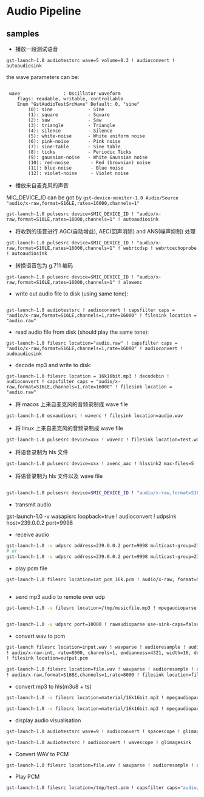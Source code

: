 # Audio Pipeline


## samples
* 播放一段测试语音

```
gst-launch-1.0 audiotestsrc wave=5 volume=0.3 ! audioconvert ! autoaudiosink
```

the wave parameters can be:
```

 wave                : Oscillator waveform
    flags: readable, writable, controllable
    Enum "GstAudioTestSrcWave" Default: 0, "sine"
        (0): sine             - Sine
        (1): square           - Square
        (2): saw              - Saw
        (3): triangle         - Triangle
        (4): silence          - Silence
        (5): white-noise      - White uniform noise
        (6): pink-noise       - Pink noise
        (7): sine-table       - Sine table
        (8): ticks            - Periodic Ticks
        (9): gaussian-noise   - White Gaussian noise
        (10): red-noise        - Red (brownian) noise
        (11): blue-noise       - Blue noise
        (12): violet-noise     - Violet noise
```


* 播放来自麦克风的声音

MIC_DEVICE_ID can be got by `gst-device-monitor-1.0 Audio/Source "audio/x-raw,format=S16LE,rates=16000,channels=1"`

```
gst-launch-1.0 pulsesrc device=$MIC_DEVICE_ID ! "audio/x-raw,format=S16LE,rates=16000,channels=1" ! autoaudiosink
```

* 将收到的语音进行 AGC(自动增益), AEC(回声消除) and ANS(噪声抑制) 处理

```
gst-launch-1.0 pulsesrc device=$MIC_DEVICE_ID ! "audio/x-raw,format=S16LE,rates=16000,channels=1" ! webrtcdsp ! webrtcechoprobe ! autoaudiosink
```

* 转换语音包为 g.711 编码

```
gst-launch-1.0 pulsesrc device=$MIC_DEVICE_ID ! "audio/x-raw,format=S16LE,rates=16000,channels=1" ! alawenc
```

* write out audio file to disk (using same tone):

```

gst-launch-1.0 audiotestsrc ! audioconvert ! capsfilter caps = "audio/x-raw,format=S16LE,channels=1,rate=16000" ! filesink location = "audio.raw"
```

* read audio file from disk (should play the same tone):

```
gst-launch-1.0 filesrc location="audio.raw" ! capsfilter caps = "audio/x-raw,format=S16LE,channels=1,rate=16000" ! audioconvert ! audoaudiosink
```


* decode mp3 and write to disk:

```
gst-launch-1.0 filesrc location = 16k16bit.mp3 ! decodebin ! audioconvert ! capsfilter caps = "audio/x-raw,format=S16LE,channels=1,rate=16000" ! filesink location = "audio.raw"
```


* 将 macos 上来自麦克风的音频录制成 wave file

```sh
gst-launch-1.0 osxaudiosrc ! wavenc ! filesink location=audio.wav
```

* 将 linux 上来自麦克风的音频录制成 wave file

```sh
gst-launch-1.0 pulsesrc device=xxx ! wavenc ! filesink location=test.wav
```

* 将语音录制为 hls 文件
```sh
gst-launch-1.0 pulsesrc device=xxx ! avenc_aac ! hlssink2 max-files=5
```

* 将语音录制为 hls 文件以及 wave file
```sh

gst-launch-1.0 pulsesrc device=$MIC_DEVICE_ID ! "audio/x-raw,format=S16LE,rates=16000,channels=1" ! webrtcdsp ! webrtcechoprobe ! audioconvert ! tee name=t ! queue ! avenc_aac ! hlssink2 max-files=5 playlist-location=waltertest.m3u8 location=waltertest_%05d.ts t. ! queue ! wavenc ! filesink location=waltertest.wav

```


* transmit audio 

gst-launch-1.0 -v wasapisrc loopback=true ! audioconvert ! udpsink host=239.0.0.2 port=9998

* receive audio

```sh
gst-launch-1.0 -v udpsrc address=239.0.0.2 port=9998 multicast-group=239.0.0.1 caps="audio/x-raw,format=F32LE,rate=48000,channels=2" ! queue ! audioconvert ! autoaudiosink
# or 
gst-launch-1.0 -v udpsrc address=239.0.0.2 port=9998 multicast-group=239.0.0.1 caps="audio/x-raw,format=S16LE,rate=48000,channels=2" ! queue ! audioconvert ! autoaudiosink
```

* play pcm file
```sh
gst-launch-1.0 filesrc location=iat_pcm_16k.pcm ! audio/x-raw, format=S16LE, channels=1, layout=interleaved, rate=16000 ! autoaudiosink
 
```

* send mp3 audio to remote over udp

```sh
gst-launch-1.0 -v filesrc location=/tmp/musicfile.mp3 ! mpegaudioparse ! mpg123audiodec ! audioconvert ! audioresample ! audio/x-raw, rate=16000, channels=1, format=S16LE ! audiomixer blocksize=320 ! udpsink host=192.168.1.10 port=10000


gst-launch-1.0 -v udpsrc port=10000 ! rawaudioparse use-sink-caps=false format=pcm pcm-format=s16le sample-rate=16000 num-channels=1 ! queue ! audioconvert ! audioresample ! autoaudiosink
```

* convert wav to pcm

```sh
gst-launch filesrc location=input.wav ! wavparse ! audioresample ! audioconvert \
! audio/x-raw-int, rate=8000, channels=1, endianness=4321, width=16, depth=16, signed=true \
! filesink location=output.pcm 

gst-launch-1.0 filesrc location=file.wav ! wavparse ! audioresample ! audioconvert \
! audio/x-raw,format=S16BE,channels=1,rate=8000 ! filesink location=file.pcm

```


* convert mp3 to hls(m3u8 + ts)

```sh
gst-launch-1.0 -v filesrc location=material/16k16bit.mp3 ! mpegaudioparse ! mpg123audiodec ! audioconvert ! avenc_aac ! hlssink2 max-files=5

gst-launch-1.0 -v filesrc location=material/16k16bit.mp3 ! mpegaudioparse ! mpg123audiodec ! audioconvert ! alawenc ! hlssink2 max-files=5
```

* display audio visualisation

```sh
gst-launch-1.0 audiotestsrc wave=9 ! audioconvert ! spacescope ! glimagesink

gst-launch-1.0 audiotestsrc ! audioconvert ! wavescope ! glimagesink
```

* Convert WAV to PCM

```sh
gst-launch-1.0 filesrc location=file.wav ! wavparse ! audioresample ! audioconvert ! audio/x-raw,format=S16LE,channels=1,rate=8000 ! filesink location=file.pcm
```


* Play PCM

```sh
gst-launch-1.0 filesrc location=/tmp/test.pcm ! capsfilter caps="audio/x-raw,format=S16LE,channels=1,rate=16000" ! audioconvert ! audioresample ! autoaudiosink
```